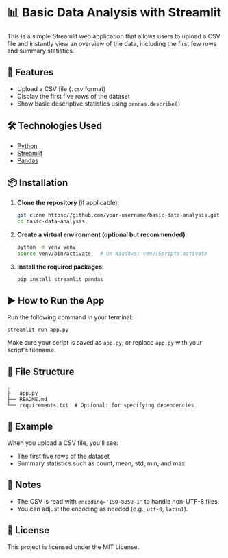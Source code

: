 # 📊 Basic Data Analysis with Streamlit

This is a simple Streamlit web application that allows users to upload a CSV file and instantly view an overview of the data, including the first few rows and summary statistics.

## 🚀 Features

* Upload a CSV file (`.csv` format)
* Display the first five rows of the dataset
* Show basic descriptive statistics using `pandas.describe()`

## 🛠️ Technologies Used

* [Python](https://www.python.org/)
* [Streamlit](https://streamlit.io/)
* [Pandas](https://pandas.pydata.org/)

## 📦 Installation

1. **Clone the repository** (if applicable):

   ```bash
   git clone https://github.com/your-username/basic-data-analysis.git
   cd basic-data-analysis
   ```

2. **Create a virtual environment (optional but recommended)**:

   ```bash
   python -m venv venv
   source venv/bin/activate   # On Windows: venv\Scripts\activate
   ```

3. **Install the required packages**:

   ```bash
   pip install streamlit pandas
   ```

## ▶️ How to Run the App

Run the following command in your terminal:

```bash
streamlit run app.py
```

Make sure your script is saved as `app.py`, or replace `app.py` with your script's filename.

## 📂 File Structure

```
.
├── app.py
├── README.md
└── requirements.txt  # Optional: for specifying dependencies
```

## 📝 Example

When you upload a CSV file, you'll see:

* The first five rows of the dataset
* Summary statistics such as count, mean, std, min, and max

## 🧩 Notes

* The CSV is read with `encoding='ISO-8859-1'` to handle non-UTF-8 files.
* You can adjust the encoding as needed (e.g., `utf-8`, `latin1`).

## 📃 License

This project is licensed under the MIT License.

